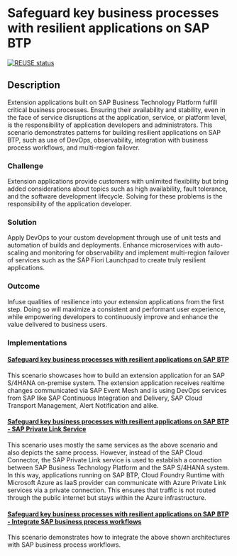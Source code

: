 # Safeguard key business processes with resilient applications on SAP BTP

[![REUSE status](https://api.reuse.software/badge/github.com/SAP-samples/btp-build-resilient-apps)](https://api.reuse.software/info/github.com/SAP-samples/btp-build-resilient-apps)

## Description

Extension applications built on SAP Business Technology Platform fulfill critical business processes. Ensuring their availability and stability, even in the face of service disruptions at the application, service, or platform level, is the responsibility of application developers and administrators.
This scenario demonstrates patterns for building resilient applications on SAP BTP, such as use of DevOps, observability, integration with business process workflows, and multi-region failover.

### Challenge
Extension applications provide customers with unlimited flexibility but bring added considerations about topics such as high availability, fault tolerance, and the software development lifecycle. Solving for these problems is the responsibility of the application developer.

### Solution
Apply DevOps to your custom development through use of unit tests and automation of builds and deployments. Enhance microservices with auto-scaling and monitoring for observability and implement multi-region failover of services such as the SAP Fiori Launchpad to create truly resilient applications.

### Outcome
Infuse qualities of resilience into your extension applications from the first step. Doing so will maximize a consistent and performant user experience, while empowering developers to continuously improve and enhance the value delivered to business users.

### Implementations

#### [Safeguard key business processes with resilient applications on SAP BTP](https://github.com/SAP-samples/btp-build-resilient-apps/tree/extension)

This scenario showcases how to build an extension application for an SAP S/4HANA on-premise system. The extension application receives realtime changes communicated via SAP Event Mesh and is using DevOps services from SAP like SAP Continuous Integration and Delivery, SAP Cloud Transport Management, Alert Notification and alike.

#### [Safeguard key business processes with resilient applications on SAP BTP - SAP Private Link Service](https://github.com/SAP-samples/btp-build-resilient-apps/tree/extension-privatelink)

This scenario uses mostly the same services as the above scenario and also depicts the same process. However, instead of the SAP Cloud Connector, the SAP Private Link service is used to establish a connection between SAP Business Technology Platform and the SAP S/4HANA system.  In this way, applications running on SAP BTP, Cloud Foundry Runtime with Microsoft Azure as IaaS provider can communicate with Azure Private Link services via a private connection. This ensures that traffic is not routed through the public internet but stays within the Azure infrastructure.

#### [Safeguard key business processes with resilient applications on SAP BTP - Integrate SAP business process workflows](https://github.com/SAP-samples/btp-build-resilient-apps/tree/extension-workflow)

This scenario demonstrates how to integrate the above shown architectures with SAP business process workflows.
